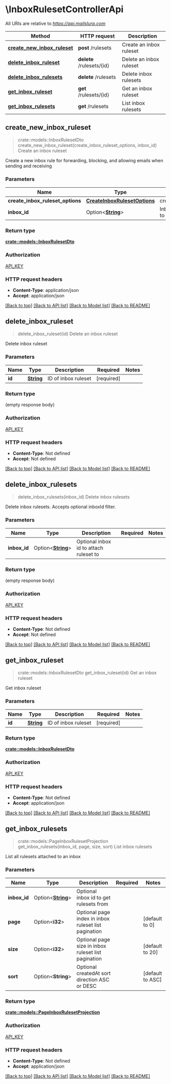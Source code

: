 # \InboxRulesetControllerApi

All URIs are relative to *https://api.mailslurp.com*

Method | HTTP request | Description
------------- | ------------- | -------------
[**create_new_inbox_ruleset**](InboxRulesetControllerApi#create_new_inbox_ruleset) | **post** /rulesets | Create an inbox ruleset
[**delete_inbox_ruleset**](InboxRulesetControllerApi#delete_inbox_ruleset) | **delete** /rulesets/{id} | Delete an inbox ruleset
[**delete_inbox_rulesets**](InboxRulesetControllerApi#delete_inbox_rulesets) | **delete** /rulesets | Delete inbox rulesets
[**get_inbox_ruleset**](InboxRulesetControllerApi#get_inbox_ruleset) | **get** /rulesets/{id} | Get an inbox ruleset
[**get_inbox_rulesets**](InboxRulesetControllerApi#get_inbox_rulesets) | **get** /rulesets | List inbox rulesets



## create_new_inbox_ruleset

> crate::models::InboxRulesetDto create_new_inbox_ruleset(create_inbox_ruleset_options, inbox_id)
Create an inbox ruleset

Create a new inbox rule for forwarding, blocking, and allowing emails when sending and receiving

### Parameters


Name | Type | Description  | Required | Notes
------------- | ------------- | ------------- | ------------- | -------------
**create_inbox_ruleset_options** | [**CreateInboxRulesetOptions**](CreateInboxRulesetOptions) | createInboxRulesetOptions | [required] |
**inbox_id** | Option<[**String**]()> | Inbox id to attach ruleset to |  |

### Return type

[**crate::models::InboxRulesetDto**](InboxRulesetDto)

### Authorization

[API_KEY](../README#API_KEY)

### HTTP request headers

- **Content-Type**: application/json
- **Accept**: application/json

[[Back to top]](#) [[Back to API list]](../README#documentation-for-api-endpoints) [[Back to Model list]](../README#documentation-for-models) [[Back to README]](../README)


## delete_inbox_ruleset

> delete_inbox_ruleset(id)
Delete an inbox ruleset

Delete inbox ruleset

### Parameters


Name | Type | Description  | Required | Notes
------------- | ------------- | ------------- | ------------- | -------------
**id** | [**String**]() | ID of inbox ruleset | [required] |

### Return type

 (empty response body)

### Authorization

[API_KEY](../README#API_KEY)

### HTTP request headers

- **Content-Type**: Not defined
- **Accept**: Not defined

[[Back to top]](#) [[Back to API list]](../README#documentation-for-api-endpoints) [[Back to Model list]](../README#documentation-for-models) [[Back to README]](../README)


## delete_inbox_rulesets

> delete_inbox_rulesets(inbox_id)
Delete inbox rulesets

Delete inbox rulesets. Accepts optional inboxId filter.

### Parameters


Name | Type | Description  | Required | Notes
------------- | ------------- | ------------- | ------------- | -------------
**inbox_id** | Option<[**String**]()> | Optional inbox id to attach ruleset to |  |

### Return type

 (empty response body)

### Authorization

[API_KEY](../README#API_KEY)

### HTTP request headers

- **Content-Type**: Not defined
- **Accept**: Not defined

[[Back to top]](#) [[Back to API list]](../README#documentation-for-api-endpoints) [[Back to Model list]](../README#documentation-for-models) [[Back to README]](../README)


## get_inbox_ruleset

> crate::models::InboxRulesetDto get_inbox_ruleset(id)
Get an inbox ruleset

Get inbox ruleset

### Parameters


Name | Type | Description  | Required | Notes
------------- | ------------- | ------------- | ------------- | -------------
**id** | [**String**]() | ID of inbox ruleset | [required] |

### Return type

[**crate::models::InboxRulesetDto**](InboxRulesetDto)

### Authorization

[API_KEY](../README#API_KEY)

### HTTP request headers

- **Content-Type**: Not defined
- **Accept**: application/json

[[Back to top]](#) [[Back to API list]](../README#documentation-for-api-endpoints) [[Back to Model list]](../README#documentation-for-models) [[Back to README]](../README)


## get_inbox_rulesets

> crate::models::PageInboxRulesetProjection get_inbox_rulesets(inbox_id, page, size, sort)
List inbox rulesets

List all rulesets attached to an inbox

### Parameters


Name | Type | Description  | Required | Notes
------------- | ------------- | ------------- | ------------- | -------------
**inbox_id** | Option<[**String**]()> | Optional inbox id to get rulesets from |  |
**page** | Option<**i32**> | Optional page index in inbox ruleset list pagination |  |[default to 0]
**size** | Option<**i32**> | Optional page size in inbox ruleset list pagination |  |[default to 20]
**sort** | Option<**String**> | Optional createdAt sort direction ASC or DESC |  |[default to ASC]

### Return type

[**crate::models::PageInboxRulesetProjection**](PageInboxRulesetProjection)

### Authorization

[API_KEY](../README#API_KEY)

### HTTP request headers

- **Content-Type**: Not defined
- **Accept**: application/json

[[Back to top]](#) [[Back to API list]](../README#documentation-for-api-endpoints) [[Back to Model list]](../README#documentation-for-models) [[Back to README]](../README)

